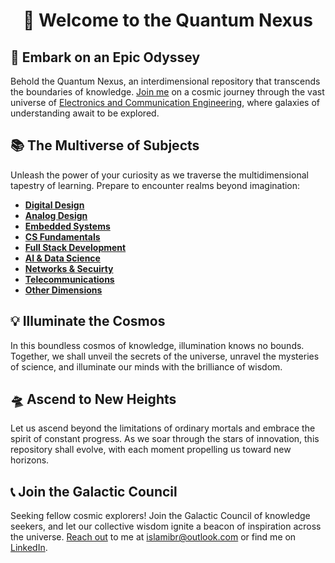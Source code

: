 <h1 align="center">🌌 Welcome to the Quantum Nexus</h1>


## 🚀 Embark on an Epic Odyssey

Behold the Quantum Nexus, an interdimensional repository that transcends the boundaries of knowledge. [Join me](https://linktr.ee/bitwizofficial) on a cosmic journey through the vast universe of [Electronics and Communication Engineering](https://medium.com/@islamibr/list/ece-career-path-8aa7501cb869), where galaxies of understanding await to be explored.

## 📚 The Multiverse of Subjects
Unleash the power of your curiosity as we traverse the multidimensional tapestry of learning. Prepare to encounter realms beyond imagination:

- [**Digital Design**](https://github.com/islamibr/College/blob/main/Materials/Digital.md)
- [**Analog Design**](https://github.com/islamibr/College/blob/main/Materials/Analog.md)
- [**Embedded Systems**](https://github.com/islamibr/College/blob/main/Materials/Embedded.md)
- [**CS Fundamentals**](https://github.com/islamibr/College/blob/main/Materials/CS.md)
- [**Full Stack Development**]()
- [**AI & Data Science**]()
- [**Networks & Secuirty**]()
- [**Telecommunications**]()
- [**Other Dimensions**](https://github.com/islamibr/College/blob/main/Materials/Other.md)

## 💡 Illuminate the Cosmos

In this boundless cosmos of knowledge, illumination knows no bounds. Together, we shall unveil the secrets of the universe, unravel the mysteries of science, and illuminate our minds with the brilliance of wisdom.


## 🛸 Ascend to New Heights
Let us ascend beyond the limitations of ordinary mortals and embrace the spirit of constant progress. As we soar through the stars of innovation, this repository shall evolve, with each moment propelling us toward new horizons.

## 📞 Join the Galactic Council

Seeking fellow cosmic explorers! Join the Galactic Council of knowledge seekers, and let our collective wisdom ignite a beacon of inspiration across the universe. [Reach out](https://linktr.ee/islamibr) to me at [islamibr@outlook.com](mailto:islamibr@outlook.com) or find me on [LinkedIn](https://www.linkedin.com/in/islamibr).
